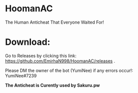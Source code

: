# HoomanAC
The Human Anticheat That Everyone Waited For!



# Download:

Go to Releases by clicking this link: https://github.com/EmirhaN998/HoomanAC/releases .

Please DM the owner of the bot (YumiNee) if any errors occur!: YumiNee#7239

**The Anticheat is Curently used by Sakuru.pw**
